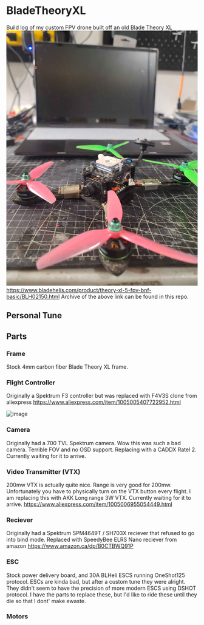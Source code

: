 # BladeTheoryXL
Build log of my custom FPV drone built off an old Blade Theory XL
![image](20240919_092109.jpg)
https://www.bladehelis.com/product/theory-xl-5-fpv-bnf-basic/BLH02150.html
Archive of the above link can be found in this repo. 
## Personal Tune

## Parts

### Frame
Stock 4mm carbon fiber Blade Theory XL frame.

### Flight Controller
Originally a Spektrum F3 controller but was replaced with F4V3S clone from aliexpress
https://www.aliexpress.com/item/1005005407722952.html

![image](https://github.com/user-attachments/assets/6ab83be9-616e-4df2-8b6b-f217b34a00dc)

### Camera
Originally had a 700 TVL Spektrum camera. Wow this was such a bad camera. Terrible FOV and no OSD support.
Replacing with a CADDX Ratel 2. Currently waiting for it to arrive.
### Video Transmitter (VTX) 
200mw VTX is actually quite nice. Range is very good for 200mw. Unfortunately you have to physically turn on the VTX button every flight. 
I am replacing this with AKK Long range 3W VTX. Currently waiting for it to arrive.
https://www.aliexpress.com/item/1005006955054449.html
### Reciever
Originally had a Spektrum SPM4649T / SH703X reciever that refused to go into bind mode.
Replaced with SpeedyBee ELRS Nano reciever from amazon
https://www.amazon.ca/dp/B0CTBWQ91P

### ESC
Stock power delivery board, and 30A BLHeli ESCS running OneShot125 protocol. ESCs are kinda bad, but after a custom tune they were alright. They didn't seem to have the precision of more modern ESCS using DSHOT protocol. I have the parts to replace these, but I'd like to ride these until they die so that I dont' make ewaste.

### Motors

